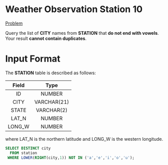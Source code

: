 # Weather Observation Station 10

[Problem](https://www.hackerrank.com/challenges/weather-observation-station-10/problem?isFullScreen=true)

Query the list of **CITY** names from **STATION** that **do not end with vowels**. Your result **cannot contain duplicates**.

# Input Format

The **STATION** table is described as follows:

|Field|Type|
|:---:|:--:|
|ID| NUMBER|
|CITY|VARCHAR(21)|
|STATE|VARCHAR(2)|
|LAT_N|NUMBER|
|LONG_W|NUMBER|

where LAT_N is the northern latitude and LONG_W is the western longitude.

```SQL
SELECT DISTINCT city
  FROM station
 WHERE LOWER(RIGHT(city,1)) NOT IN ('a','e','i','o','u');
```
